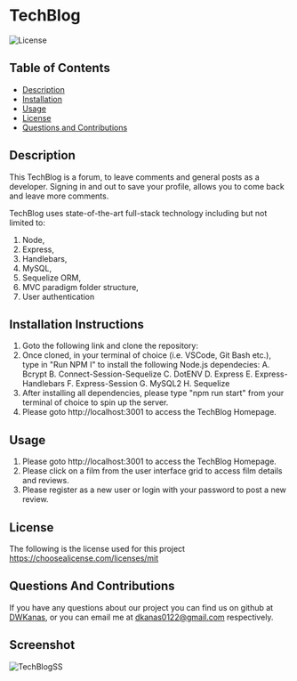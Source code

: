 # TechBlog

![License](https://img.shields.io/static/v1?label=license&message=mit&color=success)

## Table of Contents

-   [Description](#description)
-   [Installation](#installation-instructions)
-   [Usage](#usage)
-   [License](#license)
-   [Questions and Contributions](#questions-and-contributions)

## Description

This TechBlog is a forum, to leave comments and general posts as a developer. Signing in and out to save your profile, allows you to come back and leave more comments.

TechBlog uses state-of-the-art full-stack technology including but not limited to:
1. Node, 
2. Express, 
3. Handlebars, 
4. MySQL, 
5. Sequelize ORM, 
6. MVC paradigm folder structure, 
7. User authentication


## Installation Instructions

1.  Goto the following link and clone the repository:
2.  Once cloned, in your terminal of choice (i.e. VSCode, Git Bash etc.), type in "Run NPM I" to install the following Node.js dependecies:
    A. Bcrypt
    B. Connect-Session-Sequelize
    C. DotENV
    D. Express
    E. Express-Handlebars
    F. Express-Session
    G. MySQL2
    H. Sequelize
3.  After installing all dependencies, please type "npm run start" from your terminal of choice to spin up the server.
4.  Please goto http://localhost:3001 to access the TechBlog Homepage.

## Usage
1.  Please goto http://localhost:3001 to access the TechBlog Homepage.
2.  Please click on a film from the user interface grid to access film details and reviews.
3.  Please register as a new user or login with your password to post a new review.

## License

The following is the license used for this project <br> https://choosealicense.com/licenses/mit

## Questions And Contributions

If you have any questions about our project you can find us on github at [DWKanas](https://github.com/DWKanas), or you can email me at dkanas0122@gmail.com respectively.

## Screenshot

![TechBlogSS](https://user-images.githubusercontent.com/104409839/179907394-74f521a8-9d5d-4ea6-b4b4-b667c264c558.PNG)






